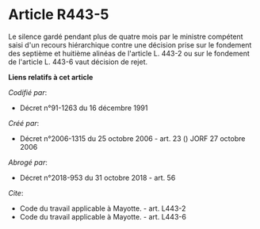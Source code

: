 # Article R443-5

Le silence gardé pendant plus de quatre mois par le ministre compétent saisi d'un recours hiérarchique contre une décision
prise sur le fondement des septième et huitième alinéas de l'article L. 443-2 ou sur le fondement de l'article L. 443-6 vaut
décision de rejet.

**Liens relatifs à cet article**

_Codifié par_:

  - Décret n°91-1263 du 16 décembre 1991

_Créé par_:

  - Décret n°2006-1315 du 25 octobre 2006 - art. 23 () JORF 27 octobre 2006

_Abrogé par_:

  - Décret n°2018-953 du 31 octobre 2018 - art. 56

_Cite_:

  - Code du travail applicable à Mayotte. - art. L443-2
  - Code du travail applicable à Mayotte. - art. L443-6
